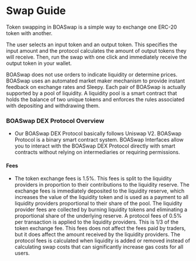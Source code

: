 # Swap Guide

Token swapping in BOASwap is a simple way to exchange one ERC-20 token with another.

The user selects an input token and an output token.
This specifies the input amount and the protocol calculates the amount of output tokens they will receive.
Then, run the swap with one click and immediately receive the output token in your wallet.

BOASwap does not use orders to indicate liquidity or determine prices.
BOASwap uses an automated market maker mechanism to provide instant feedback on exchange rates and Sleepy.
Each pair of BOASwap is actually supported by a pool of liquidity.
A liquidity pool is a smart contract that holds the balance of two unique tokens and enforces the rules associated with depositing and withdrawing them.

### BOASwap DEX Protocol Overview
- Our BOASwap DEX Protocol basically follows Uniswap V2. BOASwap Protocol is a binary smart contract system.
  BOASwap Interfaces allow you to interact with the BOASwap DEX Protocol directly with smart contracts without relying on intermediaries or requiring permissions.

#### Fees
- The token exchange fees is 1.5%. This fees is split to the liquidity providers in proportion to their contributions to the liquidity reserve.
  The exchange fees is immediately deposited to the liquidity reserve, which increases the value of the liquidity token and is used as a payment to all liquidity providers proportional to their share of the pool.
  The liquidity provider fees are collected by burning liquidity tokens and eliminating a proportional share of the underlying reserve.
  A protocol fees of 0.5% per transaction is applied to the liquidity providers. This is 1/3 of the token exchange fee.
  This fees does not affect the fees paid by traders, but it does affect the amount received by the liquidity providers.
  The protocol fees is calculated when liquidity is added or removed instead of calculating swap costs that can significantly increase gas costs for all users.